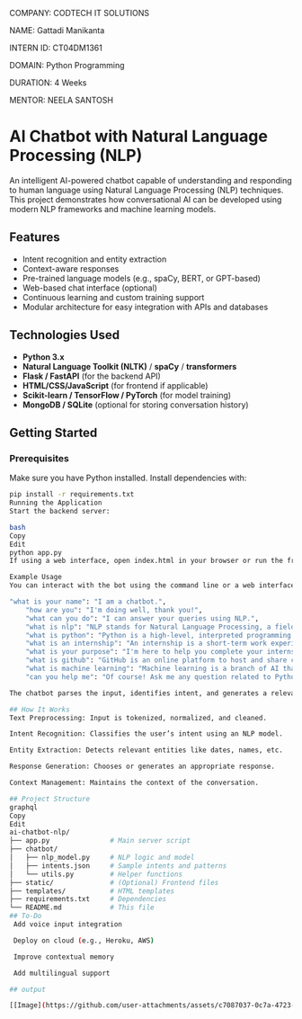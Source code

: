COMPANY: CODTECH IT SOLUTIONS

NAME: Gattadi Manikanta

INTERN ID: CT04DM1361

DOMAIN: Python Programming

DURATION: 4 Weeks

MENTOR: NEELA SANTOSH

# AI Chatbot with Natural Language Processing (NLP)

An intelligent AI-powered chatbot capable of understanding and responding to human language using Natural Language Processing (NLP) techniques. This project demonstrates how conversational AI can be developed using modern NLP frameworks and machine learning models.

## Features

- Intent recognition and entity extraction
- Context-aware responses
- Pre-trained language models (e.g., spaCy, BERT, or GPT-based)
- Web-based chat interface (optional)
- Continuous learning and custom training support
- Modular architecture for easy integration with APIs and databases

## Technologies Used

- **Python 3.x**
- **Natural Language Toolkit (NLTK)** / **spaCy** / **transformers**
- **Flask / FastAPI** (for the backend API)
- **HTML/CSS/JavaScript** (for frontend if applicable)
- **Scikit-learn / TensorFlow / PyTorch** (for model training)
- **MongoDB / SQLite** (optional for storing conversation history)

## Getting Started

### Prerequisites

Make sure you have Python installed. Install dependencies with:

```bash
pip install -r requirements.txt
Running the Application
Start the backend server:

bash
Copy
Edit
python app.py
If using a web interface, open index.html in your browser or run the frontend development server.

Example Usage
You can interact with the bot using the command line or a web interface. Sample inputs:

"what is your name": "I am a chatbot.",
    "how are you": "I'm doing well, thank you!",
    "what can you do": "I can answer your queries using NLP.",
    "what is nlp": "NLP stands for Natural Language Processing, a field of AI that deals with human language.",
    "what is python": "Python is a high-level, interpreted programming language known for its readability and simplicity.",
    "what is an internship": "An internship is a short-term work experience that allows students to gain practical skills in a specific field.",
    "what is your purpose": "I'm here to help you complete your internship tasks and answer basic questions.",
    "what is github": "GitHub is an online platform to host and share code using Git version control.",
    "what is machine learning": "Machine learning is a branch of AI that enables systems to learn from data and improve over time.",
    "can you help me": "Of course! Ask me any question related to Python, the internship, or general concepts."

The chatbot parses the input, identifies intent, and generates a relevant response.

## How It Works
Text Preprocessing: Input is tokenized, normalized, and cleaned.

Intent Recognition: Classifies the user’s intent using an NLP model.

Entity Extraction: Detects relevant entities like dates, names, etc.

Response Generation: Chooses or generates an appropriate response.

Context Management: Maintains the context of the conversation.

## Project Structure
graphql
Copy
Edit
ai-chatbot-nlp/
├── app.py               # Main server script
├── chatbot/
│   ├── nlp_model.py     # NLP logic and model
│   ├── intents.json     # Sample intents and patterns
│   └── utils.py         # Helper functions
├── static/              # (Optional) Frontend files
├── templates/           # HTML templates
├── requirements.txt     # Dependencies
└── README.md            # This file
## To-Do
 Add voice input integration

 Deploy on cloud (e.g., Heroku, AWS)

 Improve contextual memory

 Add multilingual support

## output

[[Image](https://github.com/user-attachments/assets/c7087037-0c7a-4723-a71f-03fde6dba1b8)](https://private-user-images.githubusercontent.com/182784243/447960502-c7087037-0c7a-4723-a71f-03fde6dba1b8.png?jwt=eyJhbGciOiJIUzI1NiIsInR5cCI6IkpXVCJ9.eyJpc3MiOiJnaXRodWIuY29tIiwiYXVkIjoicmF3LmdpdGh1YnVzZXJjb250ZW50LmNvbSIsImtleSI6ImtleTUiLCJleHAiOjE3NDgzNTQ5OTIsIm5iZiI6MTc0ODM1NDY5MiwicGF0aCI6Ii8xODI3ODQyNDMvNDQ3OTYwNTAyLWM3MDg3MDM3LTBjN2EtNDcyMy1hNzFmLTAzZmRlNmRiYTFiOC5wbmc_WC1BbXotQWxnb3JpdGhtPUFXUzQtSE1BQy1TSEEyNTYmWC1BbXotQ3JlZGVudGlhbD1BS0lBVkNPRFlMU0E1M1BRSzRaQSUyRjIwMjUwNTI3JTJGdXMtZWFzdC0xJTJGczMlMkZhd3M0X3JlcXVlc3QmWC1BbXotRGF0ZT0yMDI1MDUyN1QxNDA0NTJaJlgtQW16LUV4cGlyZXM9MzAwJlgtQW16LVNpZ25hdHVyZT0xZjI2MmE3YzIzYTA3NzNjYTVmNmEzZGNkYjQ3NzJjMTFmMmQ3ZmVkZWNkZGZiODViZTMwZGIyZDJlZTU3YWU4JlgtQW16LVNpZ25lZEhlYWRlcnM9aG9zdCJ9.6eeEt1gLNrw1l4JH-K4T40sNzgHKl-0z1BA_sUGb6oU)
